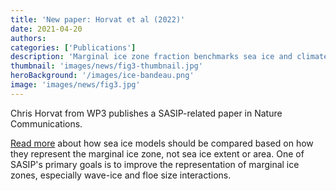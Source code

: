 ```yaml
---
title: 'New paper: Horvat et al (2022)'
date: 2021-04-20
authors:
categories: ['Publications']
description: 'Marginal ice zone fraction benchmarks sea ice and climate model skill (Nature Communications).'
thumbnail: 'images/news/fig3-thumbnail.jpg'
heroBackground: '/images/ice-bandeau.png'
image: 'images/news/fig3.jpg'
---
```


Chris Horvat from WP3 publishes a SASIP-related paper in Nature Communications.

[Read more](https://www.nature.com/articles/s41467-021-22004-7) about how sea ice models should be compared based on how they represent the marginal ice zone, not sea ice extent or area. One of SASIP's primary goals is to improve the representation of marginal ice zones, especially wave-ice and floe size interactions.


